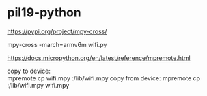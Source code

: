 # pil19-python

https://pypi.org/project/mpy-cross/

mpy-cross -march=armv6m wifi.py

https://docs.micropython.org/en/latest/reference/mpremote.html

copy to device:  
mpremote cp wifi.mpy :/lib/wifi.mpy
 copy from device:
 mpremote cp :/lib/wifi.mpy wifi.mpy 